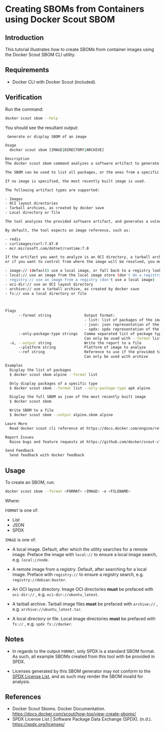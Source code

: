 # Creating SBOMs from Containers using Docker Scout SBOM

## Introduction

This tutorial illustrates how to create SBOMs from container images using the Docker Scout SBOM CLI utility.

## Requirements

* Docker CLI with Docker Scout (included).

## Verification

Run the command:

```bash
docker scout sbom --help
```

You should see the resultant output:

```bash
 Generate or display SBOM of an image

Usage
  docker scout sbom [IMAGE|DIRECTORY|ARCHIVE]

Description
The docker scout sbom command analyzes a software artifact to generate the corresponding Software Bill Of Materials (SBOM).

The SBOM can be used to list all packages, or the ones from a specific type (as dep, maven, etc).

If no image is specified, the most recently built image is used.

The following artifact types are supported:

- Images
- OCI layout directories
- Tarball archives, as created by docker save
- Local directory or file

The tool analyzes the provided software artifact, and generates a vulnerability report.

By default, the tool expects an image reference, such as:

- redis
- curlimages/curl:7.87.0
- mcr.microsoft.com/dotnet/runtime:7.0

If the artifact you want to analyze is an OCI directory, a tarball archive, a local file or directory,
or if you want to control from where the image will be resolved, you must prefix the reference with one of the following:

- image:// (default) use a local image, or fall back to a registry lookup
- local:// use an image from the local image store (don't do a registry lookup)
- registry:// use an image from a registry (don't use a local image)
- oci-dir:// use an OCI layout directory
- archive:// use a tarball archive, as created by docker save
- fs:// use a local directory or file



Flags
      --format string               Output format:
                                    - list: list of packages of the image
                                    - json: json representation of the SBOM
                                    - spdx: spdx representation of the SBOM (default "json")
      --only-package-type strings   Comma separated list of package types (like apk, deb, rpm, npm, pypi, golang, etc)
                                    Can only be used with --format list
  -o, --output string               Write the report to a file
      --platform string             Platform of image to analyze
      --ref string                  Reference to use if the provided tarball contains multiple references.
                                    Can only be used with archive

Examples
  Display the list of packages
  $ docker scout sbom alpine --format list

  Only display packages of a specific type
  $ docker scout sbom --format list --only-package-type apk alpine

  Display the full SBOM as json of the most recently built image
  $ docker scout sbom

  Write SBOM to a file
  $ docker scout sbom --output alpine.sbom alpine

Learn More
  Read docker scout cli reference at https://docs.docker.com/engine/reference/commandline/scout/

Report Issues
  Raise bugs and feature requests at https://github.com/docker/scout-cli/issues

Send Feedback
  Send feedback with docker feedback
```

## Usage

To  create an SBOM, run:

```bash
docker scout sbom --format <FORMAT> <IMAGE> -o <FILENAME>
```
Where:

```FORMAT``` is one of:
* List
* JSON
* SPDX

```IMAGE``` is one of:
* A local image. Default, after which the utility searches for a remote image. 
    Preface the image with ```local://``` to ensure a local image search, e.g. ```local://node```.

* A remote image from a registry. Default, after searching for a local image. 
    Preface with ```registry://``` to ensure a registry search, e.g. ```registry://debian:buster```.

* An OCI layout directory. 
    Image OCI directories **must** be prefaced with ```oci-dir://``` , e.g. ```oci-dir://ubuntu_latest```.

* A tarball archive. 
    Tarball image files **must** be prefaced with ```archive://``` , e.g. ```archive://ubuntu_latest.tar```.  

* A local directory or file. 
    Local image directories **must** be prefaced with ```fs://``` , e.g. ```spdx fs://docker```.


## Notes

* In regards to the output ```FORMAT```, only SPDX is a standard SBOM format. As such, all example SBOMs created from this tool with be provided in SPDX.
 
* Licenses generated by this SBOM generator may not conform to the [SPDX License List](https://spdx.org/licenses/), and as such may render the SBOM invalid for analysis.

## References

* Docker Scout Sboms. Docker Documentation. https://docs.docker.com/scout/how-tos/view-create-sboms/
* SPDX License List | Software Package Data Exchange (SPDX). (n.d.). https://spdx.org/licenses/
